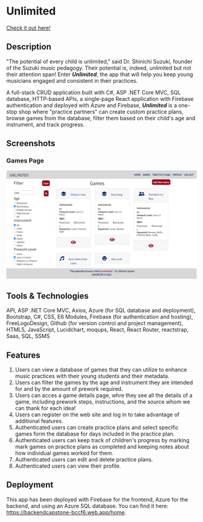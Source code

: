 # Unlimited
[Check it out here!](https://backendcapstone-bccf6.web.app/home)

## Description
"The potential of every child is unlimited," said Dr. Shinichi Suzuki, founder of the Suzuki music pedagogy. Their potential is, indeed, unlimited but not their attention span! Enter ***Unlimited***, the app that will help you keep young musicians engaged and consistent in their practices.

A full-stack CRUD application built with C#, ASP .NET Core MVC, SQL database, HTTP-based APIs, a single-page React application with Firebase authentication and deployed with Azure and Firebase, ***Unlimited*** is a one-stop shop where "practice partners" can create custom practice plans, browse games from the database, filter them based on their child's age and instrument, and track progress.

## Screenshots
### Games Page
![Games Page](./BackendCapstone/backendcapstone.ui/src/images_backend_capstone/GamesPage.PNG)

## Tools & Technologies
API, ASP .NET Core MVC, Axios, Azure (for SQL database and deployment), Bootstrap, C#, CSS, E6 Modules, Firebase (for authentication and hosting), FreeLogoDesign, Github (for version control and project management), HTML5, JavaScript, Lucidchart, moqups, React, React Router, reactstrap, Saas, SQL, SSMS

## Features
1. Users can view a database of games that they can utilize to enhance music practices with their young students and their metadata. 
1. Users can filter the games by the age and instrument they are intended for and by the amount of prework required.
1. Users can acces a game details page, whre they see all the details of a game, including prework steps, instructions, and the source whom we can thank for each idea!
1. Users can register on the web site and log in to take advantage of
additional features.
1. Authenticated users can create practice plans and select specific games form the database for days included in the practice plan. 
1. Authenticated users can keep track of children's progress by marking mark games on practice plans as completed and keeping notes about how individual games worked for them.
1. Authenticated users can edit and delete practice plans.
1. Authenticated users can view their profile.

## Deployment
This app has been deployed with Firebase for the frontend, Azure for the backend, and using an Azure SQL database. You can find it here: https://backendcapstone-bccf6.web.app/home.
